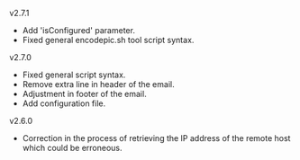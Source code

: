 v2.7.1
  - Add 'isConfigured' parameter.
  - Fixed general encodepic.sh tool script syntax.

v2.7.0
  - Fixed general script syntax. 
  - Remove extra line in header of the email.
  - Adjustment in footer of the email.
  - Add configuration file.

v2.6.0
  - Correction in the process of retrieving the IP address of the remote host which could be erroneous.
